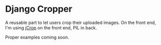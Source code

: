 Django Cropper
==============

A reusable part to let users crop their uploaded images. On the front end, I'm using [jCrop](http://deepliquid.com/content/Jcrop.html) on the front end, PIL in back.

Proper examples coming soon.